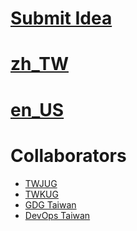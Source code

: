 # [Submit Idea](https://github.com/PureFuncInc/speaking-topics-and-ideas/issues/new/choose)

# [zh_TW](./README_zh_TW.md)

# [en_US](./README_en_US.md)

# Collaborators
* [TWJUG]()
* [TWKUG]()
* [GDG Taiwan]()
* [DevOps Taiwan]()
